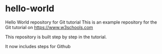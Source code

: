# hello-world 
Hello World repository for Git tutorial 
This is an example repository for the Git tutorial on https://www.w3schools.com

This repository is built step by step in the tutorial.

It now includes steps for Github 

